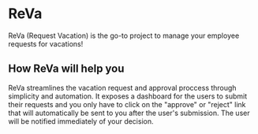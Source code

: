 # ReVa
ReVa (Request Vacation) is the go-to project to manage your employee requests for vacations!

## How ReVa will help you
ReVa streamlines the vacation request and approval proccess through simplicity and automation.
It exposes a dashboard for the users to submit their requests and you only have to click on the "approve" or "reject" link
that will automatically be sent to you after the user's submission. The user will be notified immediately of your decision.
